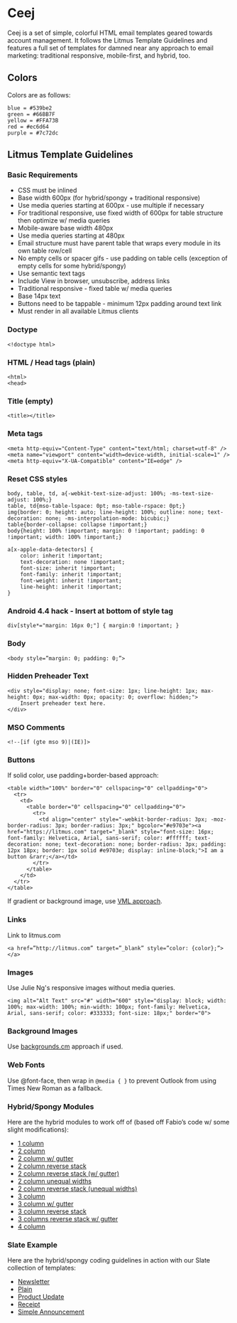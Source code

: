# Ceej

Ceej is a set of simple, colorful HTML email templates geared towards account management. It follows the Litmus Template Guidelines and features a full set of templates for damned near any approach to email marketing: traditional responsive, mobile-first, and hybrid, too. 

## Colors

Colors are as follows:

```
blue = #539be2
green = #66BB7F
yellow = #FFA73B
red = #ec6d64
purple = #7c72dc
```

## Litmus Template Guidelines

### Basic Requirements

- CSS must be inlined
- Base width 600px (for hybrid/spongy + traditional responsive)
- Use media queries starting at 600px - use multiple if necessary
- For traditional responsive, use fixed width of 600px for table structure then optimize w/ media queries
- Mobile-aware base width 480px
- Use media queries starting at 480px
- Email structure must have parent table that wraps every module in its own table row/cell
- No empty cells or spacer gifs - use padding on table cells (exception of empty cells for some hybrid/spongy)
- Use semantic text tags
- Include View in browser, unsubscribe, address links
- Traditional responsive - fixed table w/ media queries
- Base 14px text
- Buttons need to be tappable - minimum 12px padding around text link
- Must render in all available Litmus clients


### Doctype

```
<!doctype html>
```

### HTML / Head tags (plain)

```
<html>
<head>
```

### Title (empty)

```
<title></title>
```

### Meta tags

```
<meta http-equiv="Content-Type" content="text/html; charset=utf-8" />
<meta name="viewport" content="width=device-width, initial-scale=1" />
<meta http-equiv="X-UA-Compatible" content="IE=edge" />
```

### Reset CSS styles
    
```
body, table, td, a{-webkit-text-size-adjust: 100%; -ms-text-size-adjust: 100%;}
table, td{mso-table-lspace: 0pt; mso-table-rspace: 0pt;}
img{border: 0; height: auto; line-height: 100%; outline: none; text-decoration: none; -ms-interpolation-mode: bicubic;}
table{border-collapse: collapse !important;}
body{height: 100% !important; margin: 0 !important; padding: 0 !important; width: 100% !important;}

a[x-apple-data-detectors] {
    color: inherit !important;
    text-decoration: none !important;
    font-size: inherit !important;
    font-family: inherit !important;
    font-weight: inherit !important;
    line-height: inherit !important;
}
```

### Android 4.4 hack - Insert at bottom of style tag

```
div[style*="margin: 16px 0;"] { margin:0 !important; }
```

### Body

```
<body style=”margin: 0; padding: 0;”>
```

### Hidden Preheader Text

```
<div style="display: none; font-size: 1px; line-height: 1px; max-height: 0px; max-width: 0px; opacity: 0; overflow: hidden;">
    Insert preheader text here.
</div>
```

### MSO Comments

```
<!--[if (gte mso 9)|(IE)]>
```

### Buttons

If solid color, use padding+border-based approach:

```
<table width="100%" border="0" cellspacing="0" cellpadding="0">
  <tr>
    <td>
      <table border="0" cellspacing="0" cellpadding="0">
        <tr>
          <td align="center" style="-webkit-border-radius: 3px; -moz-border-radius: 3px; border-radius: 3px;" bgcolor="#e9703e"><a href="https://litmus.com" target="_blank" style="font-size: 16px; font-family: Helvetica, Arial, sans-serif; color: #ffffff; text-decoration: none; text-decoration: none; border-radius: 3px; padding: 12px 18px; border: 1px solid #e9703e; display: inline-block;">I am a button &rarr;</a></td>
        </tr>
      </table>
    </td>
  </tr>
</table>
```

If gradient or background image, use [VML approach](http://buttons.cm).

### Links

Link to litmus.com

```
<a href=”http://litmus.com” target=”_blank” style=”color: {color};”> </a>
```

### Images

Use Julie Ng's responsive images without media queries. 

```
<img alt="Alt Text" src="#" width="600" style="display: block; width: 100%; max-width: 100%; min-width: 100px; font-family: Helvetica, Arial, sans-serif; color: #333333; font-size: 18px;" border="0">
```

### Background Images 

Use [backgrounds.cm](http://backgrounds.cm) approach if used.

### Web Fonts

Use @font-face, then wrap in `@media { }` to prevent Outlook from using Times New Roman as a fallback.

### Hybrid/Spongy Modules

Here are the hybrid modules to work off of (based off Fabio’s code w/ some slight modifications):

- [1 column](https://litmus.com/builder/148442f)
- [2 column](https://litmus.com/builder/a0db300)
- [2 column w/ gutter](https://litmus.com/builder/7b2d8c6)
- [2 column reverse stack](https://litmus.com/builder/d571f51)
- [2 column reverse stack (w/ gutter)](https://litmus.com/builder/0972fe6)
- [2 column unequal widths](https://litmus.com/builder/4f7c47e)
- [2 column reverse stack (unequal widths)](https://litmus.com/builder/962671d) 
- [3 column](https://litmus.com/builder/896556a)
- [3 column w/ gutter](https://litmus.com/builder/56bce2f)
- [3 column reverse stack](https://litmus.com/builder/bcee4f2)
- [3 columns reverse stack w/ gutter](https://litmus.com/builder/a041970)
- [4 column](https://litmus.com/builder/c02b913)  


### Slate Example

Here are the hybrid/spongy coding guidelines in action with our Slate collection of templates:

- [Newsletter](https://litmus.com/builder/c43272f)
- [Plain](https://litmus.com/builder/4beac75)
- [Product Update](https://litmus.com/builder/e3787c1)
- [Receipt](https://litmus.com/builder/47b218d)
- [Simple Announcement](https://litmus.com/builder/ff595eb)




